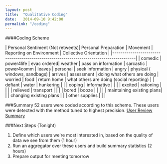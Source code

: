 ```yaml
---
layout: post
title:  "Qualitative Coding"
date:   2014-09-10 9:42:00
permalink: "/coding"
---
```


####Coding Scheme
	
| Personal Sentiment (Not retweets)| Personal Preparation | Movement | Reporting on Environment  | Collective Orientation | 
|-----------------------------------------------------------------------------------------|
| comedic	  | power4life  | evac ordered| weather                | pass on information
| sarcastic | power4comm  | leaves      | personal               | seek information
| angry	  | physical ( windows, sandbags) | arrives     | assessment             | doing what others are doing
| worried	  | food        | return home | what others are doing (social reporting) |
| defiant   | water       | hunkering   |                        |
| coping	  | informative |             |                        |
| excited	  | rationing   |             |                        | 
| relieved  | transport   |             |                        |
| bored     | booze       |             |                        |
|           | maintaining existing plans|
|           | changing existing plans |
|           | other supplies | | |



###Summary
52 users were coded according to this scheme.  These users were detected with the method tuned to highest precision. [User Review Summary](https://docs.google.com/a/colorado.edu/spreadsheets/d/1rYNTBbGJLd_gE7hG--x2WLHLhvTN9ZF1LOt9mujE3FU/edit#gid=0)

###Next Steps (Tonight)
1. Define which users we're most interested in, based on the quality of data we see from them (1 hour)
2. Run an aggregator over these users and build summary statistics (2 hours)
3. Prepare output for meeting tomorrow